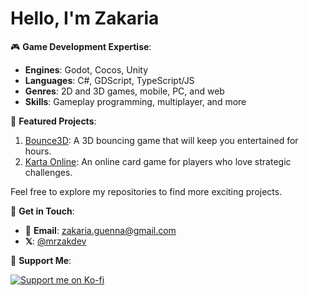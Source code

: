 # Hello, I'm Zakaria


🎮 **Game Development Expertise**:
- **Engines**: Godot, Cocos, Unity
- **Languages**: C#, GDScript, TypeScript/JS
- **Genres**: 2D and 3D games, mobile, PC, and web
- **Skills**: Gameplay programming, multiplayer, and more

🚀 **Featured Projects**:

1. [Bounce3D](https://www.youtube.com/shorts/zLBOZCfi7xE): A 3D bouncing game that will keep you entertained for hours.
2. [Karta Online](https://www.youtube.com/watch?v=3mxSt4iZ3AM&t=38s): An online card game for players who love strategic challenges.

Feel free to explore my repositories to find more exciting projects.

💬 **Get in Touch**:

- 📧 **Email**: [zakaria.guenna@gmail.com](mailto:zakaria.guenna@gmail.com)
- **𝕏**: [@mrzakdev](https://x.com/mrzakdev)

🤝 **Support Me**:

[![Support me on Ko-fi](https://cdn.ko-fi.com/cdn/kofi2.png)](https://ko-fi.com/mrzak)

